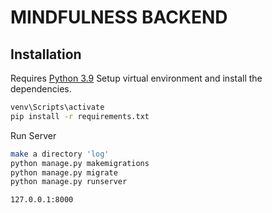# MINDFULNESS BACKEND #


## Installation ##

Requires [Python 3.9](https://www.python.org/ftp/python/3.9.0)
Setup virtual environment and install the dependencies.

```sh
venv\Scripts\activate
pip install -r requirements.txt
```

Run Server

```sh
make a directory 'log'
python manage.py makemigrations
python manage.py migrate
python manage.py runserver
```

```sh
127.0.0.1:8000
```